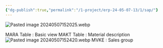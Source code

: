 ```yaml
---
{"dg-publish":true,"permalink":"/1-project/erp-24-05-07-13/1/sap/"}
---
```



![Pasted image 20240507152025.webp](/img/user/1.%20Project/ERP%EA%B5%90%EC%9C%A1(24.05.07~13)/1%EC%9D%BC%EC%B0%A8%20%ED%95%98%EC%9C%84%EB%AC%B8%EC%84%9C/Pasted%20image%2020240507152025.webp)

MARA Table : Basic view
MAKT Table : Material description
![Pasted image 20240507152420.webp](/img/user/1.%20Project/ERP%EA%B5%90%EC%9C%A1(24.05.07~13)/1%EC%9D%BC%EC%B0%A8%20%ED%95%98%EC%9C%84%EB%AC%B8%EC%84%9C/Pasted%20image%2020240507152420.webp)
MVKE : Sales group
 